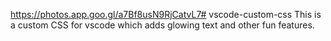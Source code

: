 https://photos.app.goo.gl/a7Bf8usN9RjCatvL7# vscode-custom-css
This is a custom CSS for vscode which adds glowing text and other fun features.


